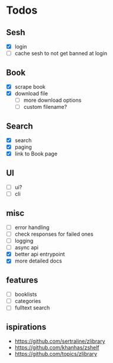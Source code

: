 # Todos

## Sesh

- [x] login
- [ ] cache sesh to not get banned at login

## Book

- [x] scrape book
- [x] download file
  - [ ] more download options
  - [ ] custom filename?

## Search

- [x] search
- [x] paging
- [x] link to Book page

## UI

- [ ] ui?
- [ ] cli

## misc

- [ ] error handling
- [ ] check responses for failed ones
- [ ] logging
- [ ] async api
- [x] better api entrypoint
- [x] more detailed docs

## features

- [ ] booklists
- [ ] categories
- [ ] fulltext search

## ispirations

- https://github.com/sertraline/zlibrary
- https://github.com/khanhas/zshelf
- https://github.com/topics/zlibrary

